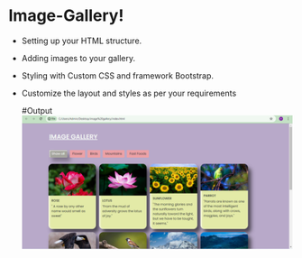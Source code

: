 # Image-Gallery!

* Setting up your HTML structure.
* Adding images to your gallery.
* Styling with Custom CSS and framework Bootstrap.
* Customize the layout and styles as per your requirements
  
  #Output
  <img src="output\img.png">
  
